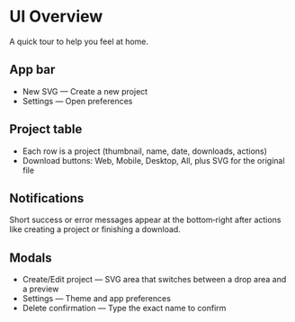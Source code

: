 # UI Overview

A quick tour to help you feel at home.

## App bar
- New SVG — Create a new project
- Settings — Open preferences

## Project table
- Each row is a project (thumbnail, name, date, downloads, actions)
- Download buttons: Web, Mobile, Desktop, All, plus SVG for the original file

## Notifications
Short success or error messages appear at the bottom‑right after actions like creating a project or finishing a download.

## Modals
- Create/Edit project — SVG area that switches between a drop area and a preview
- Settings — Theme and app preferences
- Delete confirmation — Type the exact name to confirm
